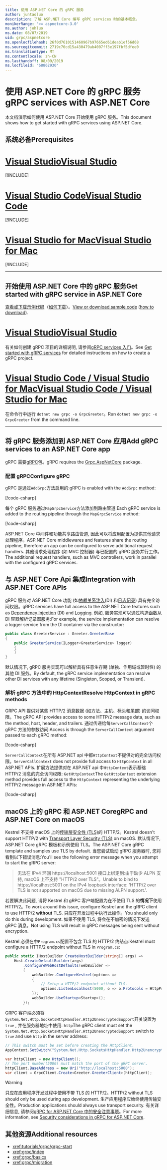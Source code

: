 ```yaml
---
title: 使用 ASP.NET Core 的 gRPC 服务
author: juntaoluo
description: 了解 ASP.NET Core 编写 gRPC services 时的基本概念。
monikerRange: '>= aspnetcore-3.0'
ms.author: johluo
ms.date: 08/07/2019
uid: grpc/aspnetcore
ms.openlocfilehash: 26f0d7610151460967b97665ed61deab1ef56d68
ms.sourcegitcommit: 2719c70cd15a430479ab4007ff3e197fbf5dfee0
ms.translationtype: MT
ms.contentlocale: zh-CN
ms.lasthandoff: 08/09/2019
ms.locfileid: "68862930"
---
```

# <a name="grpc-services-with-aspnet-core"></a><span data-ttu-id="eac07-103">使用 ASP.NET Core 的 gRPC 服务</span><span class="sxs-lookup"><span data-stu-id="eac07-103">gRPC services with ASP.NET Core</span></span>

<span data-ttu-id="eac07-104">本文档演示如何使用 ASP.NET Core 开始使用 gRPC 服务。</span><span class="sxs-lookup"><span data-stu-id="eac07-104">This document shows how to get started with gRPC services using ASP.NET Core.</span></span>

## <a name="prerequisites"></a><span data-ttu-id="eac07-105">系统必备</span><span class="sxs-lookup"><span data-stu-id="eac07-105">Prerequisites</span></span>

# <a name="visual-studiotabvisual-studio"></a>[<span data-ttu-id="eac07-106">Visual Studio</span><span class="sxs-lookup"><span data-stu-id="eac07-106">Visual Studio</span></span>](#tab/visual-studio)

[!INCLUDE[](~/includes/net-core-prereqs-vs-3.0.md)]

# <a name="visual-studio-codetabvisual-studio-code"></a>[<span data-ttu-id="eac07-107">Visual Studio Code</span><span class="sxs-lookup"><span data-stu-id="eac07-107">Visual Studio Code</span></span>](#tab/visual-studio-code)

[!INCLUDE[](~/includes/net-core-prereqs-vsc-3.0.md)]

# <a name="visual-studio-for-mactabvisual-studio-mac"></a>[<span data-ttu-id="eac07-108">Visual Studio for Mac</span><span class="sxs-lookup"><span data-stu-id="eac07-108">Visual Studio for Mac</span></span>](#tab/visual-studio-mac)

[!INCLUDE[](~/includes/net-core-prereqs-mac-3.0.md)]

---

## <a name="get-started-with-grpc-service-in-aspnet-core"></a><span data-ttu-id="eac07-109">开始使用 ASP.NET Core 中的 gRPC 服务</span><span class="sxs-lookup"><span data-stu-id="eac07-109">Get started with gRPC service in ASP.NET Core</span></span>

<span data-ttu-id="eac07-110">[查看或下载示例代码](https://github.com/aspnet/AspNetCore.Docs/tree/master/aspnetcore/tutorials/grpc/grpc-start/sample)（[如何下载](xref:index#how-to-download-a-sample)）。</span><span class="sxs-lookup"><span data-stu-id="eac07-110">[View or download sample code](https://github.com/aspnet/AspNetCore.Docs/tree/master/aspnetcore/tutorials/grpc/grpc-start/sample) ([how to download](xref:index#how-to-download-a-sample)).</span></span>

# <a name="visual-studiotabvisual-studio"></a>[<span data-ttu-id="eac07-111">Visual Studio</span><span class="sxs-lookup"><span data-stu-id="eac07-111">Visual Studio</span></span>](#tab/visual-studio)

<span data-ttu-id="eac07-112">有关如何创建 gRPC 项目的详细说明, 请参阅[gRPC services 入门](xref:tutorials/grpc/grpc-start)。</span><span class="sxs-lookup"><span data-stu-id="eac07-112">See [Get started with gRPC services](xref:tutorials/grpc/grpc-start) for detailed instructions on how to create a gRPC project.</span></span>

# <a name="visual-studio-code--visual-studio-for-mactabvisual-studio-codevisual-studio-mac"></a>[<span data-ttu-id="eac07-113">Visual Studio Code / Visual Studio for Mac</span><span class="sxs-lookup"><span data-stu-id="eac07-113">Visual Studio Code / Visual Studio for Mac</span></span>](#tab/visual-studio-code+visual-studio-mac)

<span data-ttu-id="eac07-114">在命令行中运行 `dotnet new grpc -o GrpcGreeter`。</span><span class="sxs-lookup"><span data-stu-id="eac07-114">Run `dotnet new grpc -o GrpcGreeter` from the command line.</span></span>

---

## <a name="add-grpc-services-to-an-aspnet-core-app"></a><span data-ttu-id="eac07-115">将 gRPC 服务添加到 ASP.NET Core 应用</span><span class="sxs-lookup"><span data-stu-id="eac07-115">Add gRPC services to an ASP.NET Core app</span></span>

<span data-ttu-id="eac07-116">gRPC 需要[gRPC](https://www.nuget.org/packages/Grpc.AspNetCore)包。</span><span class="sxs-lookup"><span data-stu-id="eac07-116">gRPC requires the [Grpc.AspNetCore](https://www.nuget.org/packages/Grpc.AspNetCore) package.</span></span>

### <a name="configure-grpc"></a><span data-ttu-id="eac07-117">配置 gRPC</span><span class="sxs-lookup"><span data-stu-id="eac07-117">Configure gRPC</span></span>

<span data-ttu-id="eac07-118">gRPC 是通过`AddGrpc`方法启用的:</span><span class="sxs-lookup"><span data-stu-id="eac07-118">gRPC is enabled with the `AddGrpc` method:</span></span>

[!code-csharp[](~/tutorials/grpc/grpc-start/sample/GrpcGreeter/Startup.cs?name=snippet&highlight=7)]

<span data-ttu-id="eac07-119">每个 gRPC 服务通过`MapGrpcService`方法添加到路由管道:</span><span class="sxs-lookup"><span data-stu-id="eac07-119">Each gRPC service is added to the routing pipeline through the `MapGrpcService` method:</span></span>

[!code-csharp[](~/tutorials/grpc/grpc-start/sample/GrpcGreeter/Startup.cs?name=snippet&highlight=24)]

<span data-ttu-id="eac07-120">ASP.NET Core 中间件和功能共享路由管道, 因此可以将应用配置为提供其他请求处理程序。</span><span class="sxs-lookup"><span data-stu-id="eac07-120">ASP.NET Core middlewares and features share the routing pipeline, therefore an app can be configured to serve additional request handlers.</span></span> <span data-ttu-id="eac07-121">其他请求处理程序 (如 MVC 控制器) 与已配置的 gRPC 服务并行工作。</span><span class="sxs-lookup"><span data-stu-id="eac07-121">The additional request handlers, such as MVC controllers, work in parallel with the configured gRPC services.</span></span>

## <a name="integration-with-aspnet-core-apis"></a><span data-ttu-id="eac07-122">与 ASP.NET Core Api 集成</span><span class="sxs-lookup"><span data-stu-id="eac07-122">Integration with ASP.NET Core APIs</span></span>

<span data-ttu-id="eac07-123">gRPC 服务对 ASP.NET Core 功能 (如[依赖关系注入](xref:fundamentals/dependency-injection)(DI) 和[日志记录](xref:fundamentals/logging/index)) 具有完全访问权限。</span><span class="sxs-lookup"><span data-stu-id="eac07-123">gRPC services have full access to the ASP.NET Core features such as [Dependency Injection](xref:fundamentals/dependency-injection) (DI) and [Logging](xref:fundamentals/logging/index).</span></span> <span data-ttu-id="eac07-124">例如, 服务实现可以通过构造函数从 DI 容器解析记录器服务:</span><span class="sxs-lookup"><span data-stu-id="eac07-124">For example, the service implementation can resolve a logger service from the DI container via the constructor:</span></span>

```csharp
public class GreeterService : Greeter.GreeterBase
{
    public GreeterService(ILogger<GreeterService> logger)
    {
    }
}
```

<span data-ttu-id="eac07-125">默认情况下, gRPC 服务实现可以解析具有任意生存期 (单独、作用域或暂时性) 的其他 DI 服务。</span><span class="sxs-lookup"><span data-stu-id="eac07-125">By default, the gRPC service implementation can resolve other DI services with any lifetime (Singleton, Scoped, or Transient).</span></span>

### <a name="resolve-httpcontext-in-grpc-methods"></a><span data-ttu-id="eac07-126">解析 gRPC 方法中的 HttpContext</span><span class="sxs-lookup"><span data-stu-id="eac07-126">Resolve HttpContext in gRPC methods</span></span>

<span data-ttu-id="eac07-127">GRPC API 提供对某些 HTTP/2 消息数据 (如方法、主机、标头和尾部) 的访问权限。</span><span class="sxs-lookup"><span data-stu-id="eac07-127">The gRPC API provides access to some HTTP/2 message data, such as the method, host, header, and trailers.</span></span> <span data-ttu-id="eac07-128">通过传递给每`ServerCallContext`个 gRPC 方法的参数访问:</span><span class="sxs-lookup"><span data-stu-id="eac07-128">Access is through the `ServerCallContext` argument passed to each gRPC method:</span></span>

[!code-csharp[](~/grpc/aspnetcore/sample/GrcpService/GreeterService.cs?highlight=3-4&name=snippet)]

<span data-ttu-id="eac07-129">`ServerCallContext`在所有 ASP.NET api 中都`HttpContext`不提供对的完全访问权限。</span><span class="sxs-lookup"><span data-stu-id="eac07-129">`ServerCallContext` does not provide full access to `HttpContext` in all ASP.NET APIs.</span></span> <span data-ttu-id="eac07-130">扩展方法提供对在 ASP.NET api 中`HttpContext`表示基础 HTTP/2 消息的完全访问权限: `GetHttpContext`</span><span class="sxs-lookup"><span data-stu-id="eac07-130">The `GetHttpContext` extension method provides full access to the `HttpContext` representing the underlying HTTP/2 message in ASP.NET APIs:</span></span>

[!code-csharp[](~/grpc/aspnetcore/sample/GrcpService/GreeterService2.cs?highlight=6-7&name=snippet)]

## <a name="grpc-and-aspnet-core-on-macos"></a><span data-ttu-id="eac07-131">macOS 上的 gRPC 和 ASP.NET Core</span><span class="sxs-lookup"><span data-stu-id="eac07-131">gRPC and ASP.NET Core on macOS</span></span>

<span data-ttu-id="eac07-132">Kestrel 不支持 macOS 上的[传输层安全性 (TLS)](https://tools.ietf.org/html/rfc5246)的 HTTP/2。</span><span class="sxs-lookup"><span data-stu-id="eac07-132">Kestrel doesn't support HTTP/2 with [Transport Layer Security (TLS)](https://tools.ietf.org/html/rfc5246) on macOS.</span></span> <span data-ttu-id="eac07-133">默认情况下, ASP.NET Core gRPC 模板和示例使用 TLS。</span><span class="sxs-lookup"><span data-stu-id="eac07-133">The ASP.NET Core gRPC template and samples use TLS by default.</span></span> <span data-ttu-id="eac07-134">当您尝试启动 gRPC 服务器时, 您将看到以下错误消息:</span><span class="sxs-lookup"><span data-stu-id="eac07-134">You'll see the following error message when you attempt to start the gRPC server:</span></span>

> <span data-ttu-id="eac07-135">无法在 IPv4 环回 https://localhost:5001 接口上绑定到:由于缺少 ALPN 支持, macOS 上不支持 "HTTP/2 over TLS"。</span><span class="sxs-lookup"><span data-stu-id="eac07-135">Unable to bind to https://localhost:5001 on the IPv4 loopback interface: 'HTTP/2 over TLS is not supported on macOS due to missing ALPN support.'.</span></span>

<span data-ttu-id="eac07-136">若要解决此问题, 请将 Kestrel 和 gRPC 客户端配置为在不使用 TLS 的**情况下**使用 HTTP/2。</span><span class="sxs-lookup"><span data-stu-id="eac07-136">To work around this issue, configure Kestrel and the gRPC client to use HTTP/2 **without** TLS.</span></span> <span data-ttu-id="eac07-137">只应在开发过程中执行此操作。</span><span class="sxs-lookup"><span data-stu-id="eac07-137">You should only do this during development.</span></span> <span data-ttu-id="eac07-138">如果不使用 TLS, 将会在不加密的情况下发送 gRPC 消息。</span><span class="sxs-lookup"><span data-stu-id="eac07-138">Not using TLS will result in gRPC messages being sent without encryption.</span></span>

<span data-ttu-id="eac07-139">Kestrel 必须在中`Program.cs`配置不包含 TLS 的 HTTP/2 终结点:</span><span class="sxs-lookup"><span data-stu-id="eac07-139">Kestrel must configure a HTTP/2 endpoint without TLS in `Program.cs`:</span></span>

```csharp
public static IHostBuilder CreateHostBuilder(string[] args) =>
    Host.CreateDefaultBuilder(args)
        .ConfigureWebHostDefaults(webBuilder =>
        {
            webBuilder.ConfigureKestrel(options =>
            {
                // Setup a HTTP/2 endpoint without TLS.
                options.ListenLocalhost(5000, o => o.Protocols = HttpProtocols.Http2);
            });
            webBuilder.UseStartup<Startup>();
        });
```

<span data-ttu-id="eac07-140">GRPC 客户端必须将`System.Net.Http.SocketsHttpHandler.Http2UnencryptedSupport`开关设置为`true` , 并在服务器地址中使用: `http`</span><span class="sxs-lookup"><span data-stu-id="eac07-140">The gRPC client must set the `System.Net.Http.SocketsHttpHandler.Http2UnencryptedSupport` switch to `true` and use `http` in the server address:</span></span>

```csharp
// This switch must be set before creating the HttpClient.
AppContext.SetSwitch("System.Net.Http.SocketsHttpHandler.Http2UnencryptedSupport", true);

var httpClient = new HttpClient();
// The port number(5000) must match the port of the gRPC server.
httpClient.BaseAddress = new Uri("http://localhost:5000");
var client = GrpcClient.Create<Greeter.GreeterClient>(httpClient);
```

> [!WARNING]
> <span data-ttu-id="eac07-141">只应在应用程序开发过程中使用不带 TLS 的 HTTP/2。</span><span class="sxs-lookup"><span data-stu-id="eac07-141">HTTP/2 without TLS should only be used during app development.</span></span> <span data-ttu-id="eac07-142">生产应用程序应始终使用传输安全性。</span><span class="sxs-lookup"><span data-stu-id="eac07-142">Production applications should always use transport security.</span></span> <span data-ttu-id="eac07-143">有关详细信息, 请参阅[gRPC for ASP.NET Core 中的安全注意事项](xref:grpc/security#transport-security)。</span><span class="sxs-lookup"><span data-stu-id="eac07-143">For more information, see [Security considerations in gRPC for ASP.NET Core](xref:grpc/security#transport-security).</span></span>

## <a name="additional-resources"></a><span data-ttu-id="eac07-144">其他资源</span><span class="sxs-lookup"><span data-stu-id="eac07-144">Additional resources</span></span>

* <xref:tutorials/grpc/grpc-start>
* <xref:grpc/index>
* <xref:grpc/basics>
* <xref:grpc/migration>
